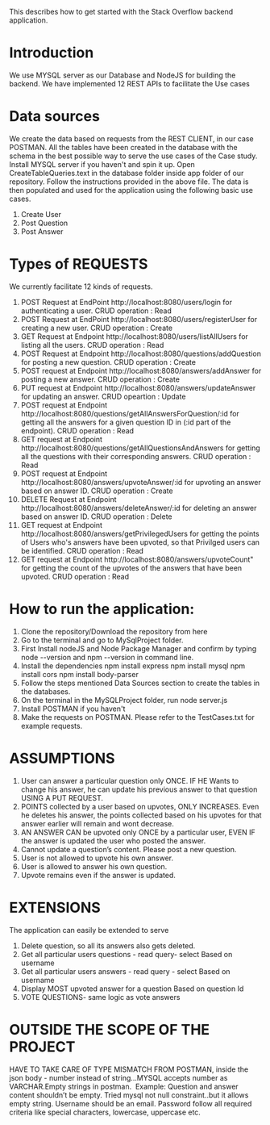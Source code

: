 This describes how to get started with the Stack Overflow backend application.

# Introduction
We use MYSQL server as our Database and NodeJS for building the backend.
We have implemented 12 REST APIs to facilitate the Use cases

# Data sources
We create the data based on requests from the REST CLIENT, in our case POSTMAN.
All the tables have been created in the database with the schema in the best 
possible way to serve the use cases of the Case study. 
Install MYSQL server if you haven't and spin it up.
Open CreateTableQueries.text in the database folder inside app folder of our repository.
Follow the instructions provided in the above file.
The data is then populated and used for the application using the following basic use cases.
1) Create User
2) Post Question
3) Post Answer

# Types of REQUESTS
We currently facilitate 12 kinds of requests.
1) POST Request at EndPoint http://localhost:8080/users/login for authenticating a user. CRUD operation : Read
2) POST Request at EndPoint http://localhost:8080/users/registerUser for creating a new user. CRUD operation : Create
3) GET Request at Endpoint http://localhost:8080/users/listAllUsers for listing all the users. CRUD operation : Read
4) POST Request at Endpoint http://localhost:8080/questions/addQuestion for posting a new question. CRUD operation : Create
5) POST request at Endpoint http://localhost:8080/answers/addAnswer for posting a new answer. CRUD operation : Create
6) PUT request at Endpoint http://localhost:8080/answers/updateAnswer for updating an answer. CRUD opeartion : Update
7) POST request at Endpoint http://localhost:8080/questions/getAllAnswersForQuestion/:id for getting all the answers for a given question ID in (:id part of the endpoint). CRUD operation : Read
8) GET request at Endpoint http://localhost:8080/questions/getAllQuestionsAndAnswers for getting all the questions with their corresponding answers. CRUD operation : Read
9) POST request at Endpoint http://localhost:8080/answers/upvoteAnswer/:id for upvoting an answer based on answer ID. CRUD operation : Create
10) DELETE Request at Endpoint http://localhost:8080/answers/deleteAnswer/:id for deleting an answer based on answer ID. CRUD operation : Delete
11) GET request at Endpoint http://localhost:8080/answers/getPrivilegedUsers for getting the points of Users who's answers have been upvoted, so that Privilged users can be identified. CRUD operation : Read
12) GET request at Endpoint http://localhost:8080/answers/upvoteCount" for getting the count of the upvotes of the answers that have been upvoted. CRUD operation : Read

# How to run the application:
1) Clone the repository/Download the repository from here
2) Go to the terminal and go to MySqlProject folder.
3) First Install nodeJS and Node Package Manager and confirm by typing node --version and npm --version in command line. 
4) Install the dependencies
    npm install express
    npm install mysql
    npm install cors
    npm install body-parser
5) Follow the steps mentioned Data Sources section to create the tables in the databases.
6) On the terminal in the MySQLProject folder, run node server.js
7) Install POSTMAN if you haven't
8) Make the requests on POSTMAN. Please refer to the TestCases.txt for example requests.

# ASSUMPTIONS 
1) User can answer a particular question only ONCE. IF HE Wants to change his answer, he can update his previous answer to that question USING A PUT REQUEST.
2) POINTS collected by a user based on upvotes, ONLY INCREASES. Even he deletes his answer, the points collected based on his upvotes for that answer earlier will remain and wont decrease.
3) AN ANSWER CAN be upvoted only ONCE by a particular user, EVEN IF the answer is updated the user who posted the answer.
4) Cannot update a question’s content. Please post a new question.
5) User is not allowed to upvote his own answer.
6) User is allowed to answer his own question.
7) Upvote remains even if the answer is updated.

# EXTENSIONS
The application can easily be extended to serve
1) Delete question, so all its answers also gets deleted.
2) Get all particular users questions - read query- select Based on username
3) Get all particular users answers - read query - select Based on username
4) Display MOST upvoted answer for a question Based on question Id
5) VOTE QUESTIONS- same logic as vote answers

# OUTSIDE THE SCOPE OF THE PROJECT
HAVE TO TAKE CARE OF TYPE MISMATCH FROM POSTMAN, inside the json body - number instead of string…MYSQL accepts number as VARCHAR.Empty strings in postman. 
Example: Question and answer content shouldn’t be empty. Tried mysql not null constraint..but it allows empty string.
Username should be an email.
Password follow all required criteria like special characters, lowercase, uppercase etc. 
